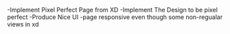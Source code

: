 -Implement Pixel Perfect Page from XD
-Implement The Design to be pixel perfect
-Produce Nice UI
-page responsive even though some non-regualar views in xd

